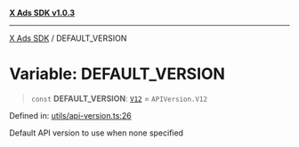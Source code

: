 [**X Ads SDK v1.0.3**](../README.md)

***

[X Ads SDK](../globals.md) / DEFAULT\_VERSION

# Variable: DEFAULT\_VERSION

> `const` **DEFAULT\_VERSION**: [`V12`](../enumerations/APIVersion.md#v12) = `APIVersion.V12`

Defined in: [utils/api-version.ts:26](https://github.com/kage1020/x-ads-sdk/blob/main/src/utils/api-version.ts#L26)

Default API version to use when none specified
